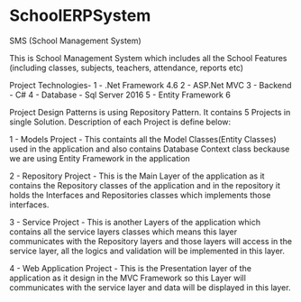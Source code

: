 # SchoolERPSystem
SMS (School Management System)

This is School Management System which includes all the School Features (including classes, subjects, teachers, attendance, reports etc)

Project Technologies-
1 - .Net Framework 4.6
2 - ASP.Net MVC
3 - Backend - C#
4 - Database - Sql Server 2016
5 - Entity Framework 6

Project Design Patterns is using Repository Pattern. It contains 5 Projects in single Solution. Description of each Project is define below:

1 - Models Project - This containts all the Model Classes(Entity Classes) used in the application and also contains Database Context class beckause we 
are using Entity Framework in the application

2 - Repository Project - This is the Main Layer of the application as it contains the Repository classes of the application and in the repository it holds the Interfaces
and Repositories classes which implements those interfaces.

3 - Service Project - This is another Layers of the application which contains all the service layers classes which means this layer communicates with the Repository layers
and those layers will access in the service layer, all the logics and validation will be implemented in this layer.

4 - Web Application Project - This is the Presentation layer of the application as it design in the MVC Framework so this Layer will communicates with the service layer and data
will be displayed in this layer.


